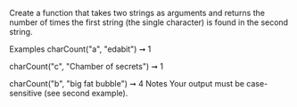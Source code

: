 Create a function that takes two strings as arguments and returns the number of times the first string (the single character) is found in the second string.

Examples
charCount("a", "edabit") ➞ 1

charCount("c", "Chamber of secrets") ➞ 1

charCount("b", "big fat bubble") ➞ 4
Notes
Your output must be case-sensitive (see second example).